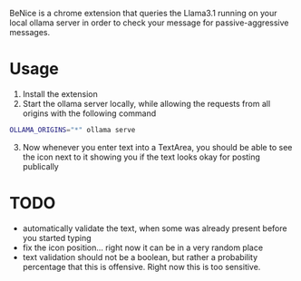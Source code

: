 BeNice is a chrome extension that queries the Llama3.1 running on your local ollama server
in order to check your message for passive-aggressive messages.

# Usage

1. Install the extension
2. Start the ollama server locally, while allowing the requests from all origins with the following command

```sh
OLLAMA_ORIGINS="*" ollama serve
```

3. Now whenever you enter text into a TextArea, you should be able to see the icon next to it showing you
   if the text looks okay for posting publically

# TODO

- automatically validate the text, when some was already present before you started typing
- fix the icon position... right now it can be in a very random place
- text validation should not be a boolean, but rather a probability percentage that this is offensive. Right now this is too sensitive.
